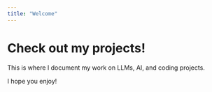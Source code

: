```yaml
---
title: "Welcome"
---
```


# Check out my projects!

This is where I document my work on LLMs, AI, and coding projects.

I hope you enjoy!
